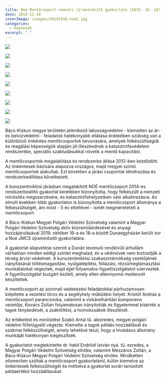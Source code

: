 ```yaml
---
title: Noé Mentőcsoport nemzeti újraminősítő gyakorlata (2019. 10. 18)
date: 2019-11-18
coverImage: /images/20191018-noé2.jpg
categories:
  - kepzesek
excerpt: " "
---
```

![](/images/20191018-noé1.jpg)

![](/images/20191018-noé3.jpg)

![](/images/20191018-noé4.jpg)

![](/images/20191018-noé5.jpg)

![](/images/20191018-noé6.jpg)

![](/images/20191018-noé7.jpg)

![](/images/20191018-noé8.jpg)

![](/images/20191018-noé9.jpg)

![](/images/20191018-noé10.jpg)

Bács-Kiskun megye területén jelentkező lakosságvédelmi - kiemelten az ár- és belvízvédelmi - feladatok hatékonyabb ellátása érdekében szükség van a különböző önkéntes mentőcsoportok bevonására, amelyek felkészültségük és reagálási képességük alapján jól illeszkednek a katasztrófavédelem rendszerébe, speciális szaktudásukkal növelik a mentő kapacitást.

A mentőcsoportok megalakítása és rendszerbe állása 2012-ben kezdődött. Az önkéntesek bázisára alapozva országos, majd megyei szintű mentőcsoportok alakultak. Ezt követően a járási csoportok létrehozása és rendszerbeállítása következett.

A kunszentmiklósi járásban megalakított NOÉ mentőcsoport 2014-es rendszerbeállító gyakorlat keretében bizonyította, hogy felkészült a nemzeti minősítés megszerzésére, és katasztrófahelyzetben való alkalmazásra. Az elmúlt években több gyakorlaton is bizonyította a mentőcsoport állománya a felkészültségét, ám most - 5 év elteltével - ismét megméretetett a mentőcsoport.

A Bács-Kiskun Megyei Polgári Védelmi Szövetség valamint a Magyar Polgári Védelmi Szövetség aktív közreműködésével és anyagi hozzájárulásával 2019. október 16-a és 18-a között Dunaegyházán került sor a Noé JMCS újraminősítő gyakorlatára.

A gyakorlat alapvetése szerint a Dunán levonuló rendkívüli árhullám várhatóan minden eddigi szintet meghalad, és a védművek nem biztosítják a térség árvízi védelmét. A kunszentmiklósi szakaszmérnökség vezetőjének irányításával töltésmagasítási, nyúlgátépítési, fóliázási, rézsűmegtámasztási munkálatokat végeztek, majd éjjel folyamatos figyelőszolgálatot szerveztek. A figyelőszolgálat buzgárt észlelt, amely ellen ellennyomó medencét készítettek.

A mentőcsoport az azonnali védekezési feladatokkal párhuzamosan kiépítette a vezetési törzs és a segélyhely működési helyét. Kristóf András a mentőcsoport parancsnoka, valamint a vízkárelhárítási komponens vezetője, Kovács Zoltán folyamatosan irányították és figyelemmel kísérték a tagok ténykedését, a zsáktöltést, a homokzsákok illesztését.

Az értékelést és minősítést Szabó Antal tű. alezredes, megyei polgári védelmi főfelügyelő végezte. Kiemelte a tagok példás hozzáállását és szakmai felkészültségét, amely lehetővé teszi, hogy a hivatásos állomány munkáját hatékonyan kiegészítsék.

A gyakorlatot megtekintette dr. habil Endrődi István nyá. tű. ezredes, a Magyar Polgári Védelmi Szövetség elnöke, valamint Mészáros Zoltán, a Bács-Kiskun Megyei Polgári Védelmi Szövetség elnöke. Mindketten elismerően szóltak a mentőcsoport gyakorlatáról, külön kiemelve az önkéntesek felkészültségét és méltatva a gyakorlat során tanúsított példaértékű hozzáállásukat.